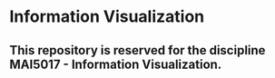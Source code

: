 # Information Visualization
## This repository is reserved for the discipline MAI5017 - Information Visualization.
